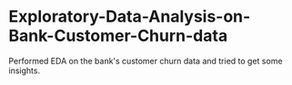 # Exploratory-Data-Analysis-on-Bank-Customer-Churn-data
Performed EDA on the bank's customer churn data and tried to get some insights.
